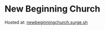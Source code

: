 <h1>New Beginning Church</h1>

Hosted at: [newbeginningchurch.surge.sh](newbeginningchurch.surge.sh)
